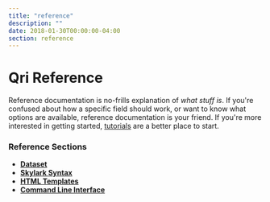 ```yaml
---
title: "reference"
description: ""
date: 2018-01-30T00:00:00-04:00
section: reference
---
```


# Qri Reference

Reference documentation is no-frills explanation of _what stuff is_. If you're confused about how a specific field should work, or want to know what options are available, reference documentation is your friend. If you're more interested in getting started, [tutorials](/docs/tutorials) are a better place to start.

### Reference Sections

* **[Dataset](/docs/reference/dataset)**
* **[Skylark Syntax](/docs/reference/skylark_syntax)**
* **[HTML Templates](/docs/reference/html_templates)**
* **[Command Line Interface](/docs/reference/cli_commands)**

